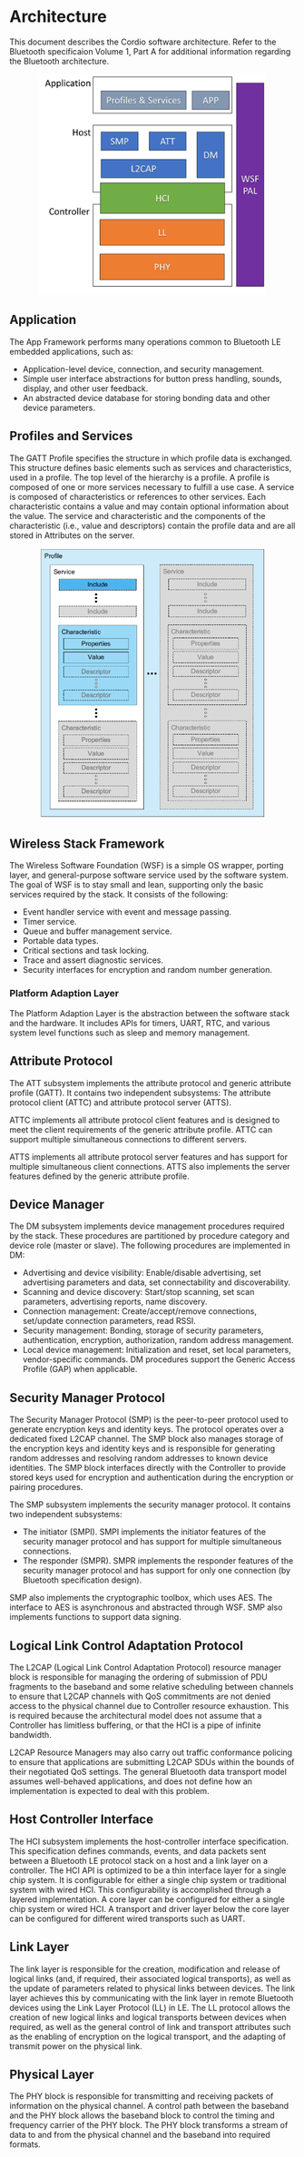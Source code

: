 # Architecture

This document describes the Cordio software architecture. Refer to the Bluetooth specificaion Volume 1, Part A for additional information regarding the Bluetooth architecture.

<p align="center">
  <img width="400" src="./pics/Software_Stack.jpg">
</p>

## Application

The App Framework performs many operations common to Bluetooth LE embedded applications, such as:
* Application-level device, connection, and security management.
* Simple user interface abstractions for button press handling, sounds, display, and other user feedback.
* An abstracted device database for storing bonding data and other device parameters.

## Profiles and Services

The GATT Profile specifies the structure in which profile data is exchanged. This structure defines basic elements such as services and characteristics, used in a profile. The top level of the hierarchy is a profile. A profile is composed of one or more services necessary to fulfill a use case. A service is composed of characteristics or references to other services. Each characteristic contains a value and may contain optional information about the value. The service and characteristic and the components of the characteristic (i.e., value and descriptors) contain the profile data and are all stored in Attributes on the server.

<p align="center">
  <img width="400" src="./pics/Profiles.PNG">
</p>

## Wireless Stack Framework

The Wireless Software Foundation (WSF) is a simple OS wrapper, porting layer, and general-purpose software service used by the software system. The goal of WSF is to stay small and lean, supporting only the basic services required by the stack. It consists of the following:
* Event handler service with event and message passing.
* Timer service.
* Queue and buffer management service.
* Portable data types.
* Critical sections and task locking.
* Trace and assert diagnostic services.
* Security interfaces for encryption and random number generation.

### Platform Adaption Layer

The Platform Adaption Layer is the abstraction between the software stack and the hardware. It includes APIs for timers, UART, RTC, and various system level functions such as sleep and memory management. 

## Attribute Protocol
The ATT subsystem implements the attribute protocol and generic attribute profile (GATT). It contains two independent subsystems: The attribute protocol client (ATTC) and attribute protocol server (ATTS).

ATTC implements all attribute protocol client features and is designed to meet the client requirements of the generic attribute profile. ATTC can support multiple simultaneous connections to different servers.

ATTS implements all attribute protocol server features and has support for multiple simultaneous client connections. ATTS also implements the server features defined by the generic attribute profile.

## Device Manager

The DM subsystem implements device management procedures required by the stack. These procedures are partitioned by procedure category and device role (master or slave). The following procedures are implemented in DM:

* Advertising and device visibility: Enable/disable advertising, set advertising parameters and data, set connectability and discoverability.
* Scanning and device discovery: Start/stop scanning, set scan parameters, advertising reports, name discovery.
* Connection management: Create/accept/remove connections, set/update connection parameters, read RSSI.
* Security management: Bonding, storage of security parameters, authentication, encryption, authorization, random address management.
* Local device management: Initialization and reset, set local parameters, vendor-specific commands.
DM procedures support the Generic Access Profile (GAP) when applicable.

## Security Manager Protocol
The Security Manager Protocol (SMP) is the peer-to-peer protocol used to generate encryption keys and identity keys. The protocol operates over a dedicated fixed L2CAP channel. The SMP block also manages storage of the encryption keys and identity keys and is responsible for generating random addresses and resolving random addresses to known device identities. The SMP block interfaces directly with the Controller to provide stored keys used for encryption and authentication during the encryption or pairing procedures.

The SMP subsystem implements the security manager protocol. It contains two independent subsystems:
* The initiator (SMPI). SMPI implements the initiator features of the security manager protocol and has support for multiple simultaneous connections.
* The responder (SMPR). SMPR implements the responder features of the security manager protocol and has support for only one connection (by Bluetooth specification design).

SMP also implements the cryptographic toolbox, which uses AES. The interface to AES is asynchronous and abstracted through WSF. SMP also implements functions to support data signing.

## Logical Link Control Adaptation Protocol

The L2CAP (Logical Link Control Adaptation Protocol) resource manager block is responsible for managing the ordering of submission of PDU fragments to the baseband and some relative scheduling between channels to ensure that L2CAP channels with QoS commitments are not denied access to the physical channel due to Controller resource exhaustion. This is required because the architectural model does not assume that a Controller has limitless buffering, or that the HCI is a pipe of infinite bandwidth.

L2CAP Resource Managers may also carry out traffic conformance policing to ensure that applications are submitting L2CAP SDUs within the bounds of their negotiated QoS settings. The general Bluetooth data transport model assumes well-behaved applications, and does not define how an implementation is expected to deal with this problem.

## Host Controller Interface

The HCI subsystem implements the host-controller interface specification. This specification defines commands, events, and data packets sent between a Bluetooth LE protocol stack on a host and a link layer on a controller.
The HCI API is optimized to be a thin interface layer for a single chip system. It is configurable for either a single chip system or traditional system with wired HCI.
This configurability is accomplished through a layered implementation. A core layer can be configured for either a single chip system or wired HCI. A transport and driver layer below the core layer can be configured for different wired transports such as UART.

## Link Layer

The link layer is responsible for the creation, modification and release of logical links (and, if required, their associated logical transports), as well as the update of parameters related to physical links between devices. The link layer achieves this by communicating with the link layer in remote Bluetooth devices using the  Link Layer Protocol (LL) in LE. The LL protocol allows the creation of new logical links and logical transports between devices when required, as well as the general control of link and transport attributes such as the enabling of encryption on the logical transport, and the adapting of transmit power on the physical link.

## Physical Layer

The PHY block is responsible for transmitting and receiving packets of information on the physical channel. A control path between the baseband and the PHY block allows the baseband block to control the timing and frequency carrier of the PHY block. The PHY block transforms a stream of data to and from the physical channel and the baseband into required formats.
